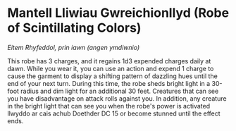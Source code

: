# Mantell Lliwiau Gwreichionllyd (Robe of Scintillating Colors)

*Eitem Rhyfeddol, prin iawn (angen ymdiwnio)*

This robe has 3 charges, and it regains 1d3 expended charges daily at dawn. While you wear it, you can use an action and expend 1 charge to cause the garment to display a shifting pattern of dazzling hues until the end of your next turn. During this time, the robe sheds bright light in a 30-foot radius and dim light for an additional 30 feet. Creatures that can see you have disadvantage on attack rolls against you. In addition, any creature in the bright light that can see you when the robe's power is activated llwyddo ar cais achub Doethder DC 15 or become stunned until the effect ends.